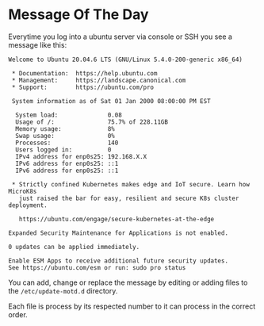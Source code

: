# Message Of The Day

Everytime you log into a ubuntu server via console or SSH you see a message like this:

```
Welcome to Ubuntu 20.04.6 LTS (GNU/Linux 5.4.0-200-generic x86_64)

 * Documentation:  https://help.ubuntu.com
 * Management:     https://landscape.canonical.com
 * Support:        https://ubuntu.com/pro

 System information as of Sat 01 Jan 2000 08:00:00 PM EST

  System load:              0.08
  Usage of /:               75.7% of 228.11GB
  Memory usage:             8%
  Swap usage:               0%
  Processes:                140
  Users logged in:          0
  IPv4 address for enp0s25: 192.168.X.X
  IPv6 address for enp0s25: ::1
  IPv6 address for enp0s25: ::1

 * Strictly confined Kubernetes makes edge and IoT secure. Learn how MicroK8s
   just raised the bar for easy, resilient and secure K8s cluster deployment.

   https://ubuntu.com/engage/secure-kubernetes-at-the-edge

Expanded Security Maintenance for Applications is not enabled.

0 updates can be applied immediately.

Enable ESM Apps to receive additional future security updates.
See https://ubuntu.com/esm or run: sudo pro status
```

You can add, change or replace the message by editing or adding files to the `/etc/update-motd.d` directory.

Each file is process by its respected number to it can process in the correct order.
